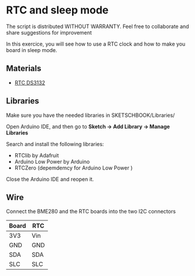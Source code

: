 # RTC and sleep mode
The script is distributed WITHOUT WARRANTY.
Feel free to collaborate and share suggestions for improvement

In this exercice, you will see how to use a RTC clock and how to make you board in sleep mode.

## Materials
* [RTC DS3132](https://www.adafruit.com/product/3013)

## Libraries
Make sure you have the needed libraries in SKETSCHBOOK/Libraries/

Open Arduino IDE, and then go to **Sketch -> Add Library -> Manage Libraries** 

Search and install the following libraries:

* RTClib by Adafruit
* Arduino Low Power by Arduino
* RTCZero (depemdemcy for Arduino Low Power )


Close the Arduino IDE and reopen it.

## Wire

Connect the BME280 and the RTC boards into the two I2C connectors

Board | RTC
--- | ---
3V3 | Vin
GND | GND
SDA | SDA
SLC | SLC